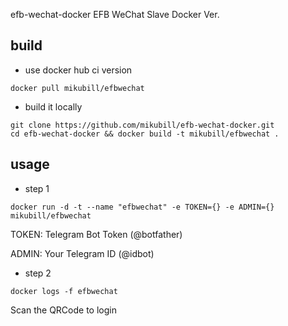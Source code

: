 efb-wechat-docker
EFB WeChat Slave Docker Ver. 

## build

* use docker hub ci version

```
docker pull mikubill/efbwechat
```

* build it locally

```
git clone https://github.com/mikubill/efb-wechat-docker.git
cd efb-wechat-docker && docker build -t mikubill/efbwechat .
```

## usage

* step 1

```
docker run -d -t --name "efbwechat" -e TOKEN={} -e ADMIN={} mikubill/efbwechat
```

TOKEN: Telegram Bot Token (@botfather)

ADMIN: Your Telegram ID (@idbot)

* step 2

```
docker logs -f efbwechat
```

Scan the QRCode to login
